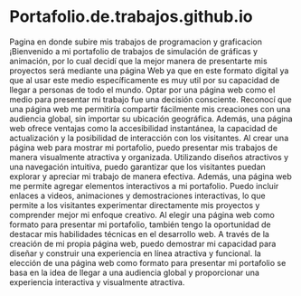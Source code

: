 # Portafolio.de.trabajos.github.io
Pagina en donde subire mis trabajos de programacion y graficacion
¡Bienvenido a mi portafolio de trabajos de simulación de gráficas y animación, por
lo cual decidí que la mejor manera de presentarte mis proyectos será mediante una
página Web ya que en este formato digital ya que al usar este medio
específicamente es muy util por su capacidad de llegar a personas de todo el
mundo.
Optar por una página web como el medio para presentar mi trabajo fue una decisión
consciente. Reconocí que una página web me permitiría compartir fácilmente mis
creaciones con una audiencia global, sin importar su ubicación geográfica. Además,
una página web ofrece ventajas como la accesibilidad instantánea, la capacidad de
actualización y la posibilidad de interacción con los visitantes.
Al crear una página web para mostrar mi portafolio, puedo presentar mis trabajos
de manera visualmente atractiva y organizada. Utilizando diseños atractivos y una
navegación intuitiva, puedo garantizar que los visitantes puedan explorar y apreciar
mi trabajo de manera efectiva.
Además, una página web me permite agregar elementos interactivos a mi portafolio.
Puedo incluir enlaces a videos, animaciones y demostraciones interactivas, lo que
permite a los visitantes experimentar directamente mis proyectos y comprender
mejor mi enfoque creativo.
Al elegir una página web como formato para presentar mi portafolio, también tengo
la oportunidad de destacar mis habilidades técnicas en el desarrollo web. A través
de la creación de mi propia página web, puedo demostrar mi capacidad para diseñar
y construir una experiencia en línea atractiva y funcional. la elección de una página
web como formato para presentar mi portafolio se basa en la idea de llegar a una
audiencia global y proporcionar una experiencia interactiva y visualmente atractiva.
